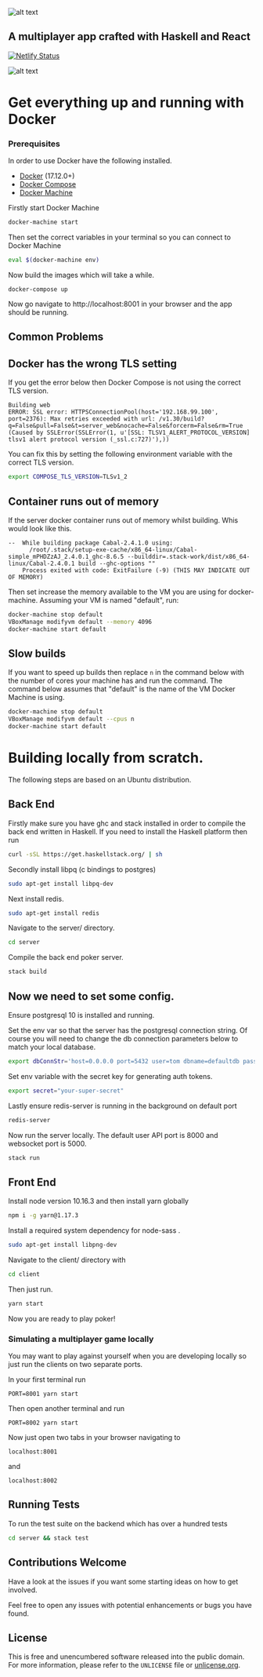 ![alt text](https://i.imgur.com/big5Pqa.png "Ten Poker")

## A multiplayer app crafted with Haskell and React

[![Netlify Status](https://api.netlify.com/api/v1/badges/c21ef5e4-5227-4a24-87a8-b71961650fd5/deploy-status)](https://app.netlify.com/sites/tenpoker/deploys)

![alt text](https://i.imgur.com/GP3LSUf.png "Screenshot")




# Get everything up and running with Docker


### Prerequisites

In order to use Docker have the following installed.
- [Docker](https://docs.docker.com/compose/install/) (17.12.0+) 
- [Docker Compose](https://docs.docker.com/v17.09/engine/installation/)
- [Docker Machine](https://docs.docker.com/machine/install-machine/)

Firstly start Docker Machine 
```bash
docker-machine start
```


Then set the correct variables in your terminal so you can connect to Docker Machine
```bash
eval $(docker-machine env)
```

Now build the images which will take a while.
```
docker-compose up
```

Now go navigate to http://localhost:8001 in your browser and the app should be running.

## Common Problems

## Docker has the wrong TLS setting 

If you get the error below then Docker Compose is not using the correct TLS version.
```
Building web
ERROR: SSL error: HTTPSConnectionPool(host='192.168.99.100', port=2376): Max retries exceeded with url: /v1.30/build?q=False&pull=False&t=server_web&nocache=False&forcerm=False&rm=True (Caused by SSLError(SSLError(1, u'[SSL: TLSV1_ALERT_PROTOCOL_VERSION] tlsv1 alert protocol version (_ssl.c:727)'),))
``` 
You can fix this by setting the following environment variable with the correct TLS version.
```bash
export COMPOSE_TLS_VERSION=TLSv1_2
```

## Container runs out of memory

If the server docker container runs out of memory whilst building. Whis would look like this.
```
--  While building package Cabal-2.4.1.0 using:
      /root/.stack/setup-exe-cache/x86_64-linux/Cabal-simple_mPHDZzAJ_2.4.0.1_ghc-8.6.5 --builddir=.stack-work/dist/x86_64-linux/Cabal-2.4.0.1 build --ghc-options ""
    Process exited with code: ExitFailure (-9) (THIS MAY INDICATE OUT OF MEMORY)
```

Then set increase the memory available to the VM you are using for docker-machine.
Assuming your VM is named "default", run:

```bash
docker-machine stop default
VBoxManage modifyvm default --memory 4096
docker-machine start default
```

## Slow builds

If you want to speed up builds then replace `n` in the command below 
with the number of cores your machine has and run the command. 
The command below assumes that "default" is the name of the VM Docker Machine is using.

```bash
docker-machine stop default
VBoxManage modifyvm default --cpus n
docker-machine start default
```

# Building locally from scratch.

The following steps are based on an Ubuntu distribution.

## Back End

Firstly make sure you have ghc and stack installed in order to compile the back end written in Haskell.
If you need to install the Haskell platform then run
```bash
curl -sSL https://get.haskellstack.org/ | sh
```

Secondly install libpq (c bindings to postgres)
```bash
sudo apt-get install libpq-dev
```

Next install redis.
```bash
sudo apt-get install redis
```

Navigate to the server/ directory.
```bash
cd server
```

Compile the back end poker server.
```bash
stack build
```

## Now we need to set some config.

Ensure postgresql 10 is installed and running.

Set the env var so that the server has the postgresql connection string.
Of course you will need to change the db connection parameters below to match your local database.
```bash
export dbConnStr='host=0.0.0.0 port=5432 user=tom dbname=defaultdb password=pass'
```

Set env variable with the secret key for generating auth tokens.
```bash
export secret="your-super-secret"
```

Lastly ensure redis-server is running in the background on default port 
```bash
redis-server
```

Now run the server locally. The default user API port is 8000 and websocket port is 5000. 
```bash
stack run
```


## Front End

Install node version 10.16.3 and then install yarn globally
```bash
npm i -g yarn@1.17.3
```

Install a required system dependency for node-sass .
```bash
sudo apt-get install libpng-dev
```

Navigate to the client/ directory with
```bash
cd client
```

Then just run.
```bash
yarn start
```

Now you are ready to play poker! 

### Simulating a multiplayer game locally

You may want to play against yourself when you are developing locally so just 
run the clients on two separate ports.

In your first terminal run
```
PORT=8001 yarn start
```

Then open another terminal and run
```
PORT=8002 yarn start
```

Now just open two tabs in your browser navigating to 
```
localhost:8001
```
and 
```
localhost:8002
```

## Running Tests

To run the test suite on the backend which has over a hundred tests

```bash
cd server && stack test
``` 

## Contributions Welcome

Have a look at the issues if you want some starting ideas on how to get involved.

Feel free to open any issues with potential enhancements or bugs you have found.

## License

This is free and unencumbered software released into the public domain.  
For more information, please refer to the `UNLICENSE` file or [unlicense.org](http://unlicense.org).
